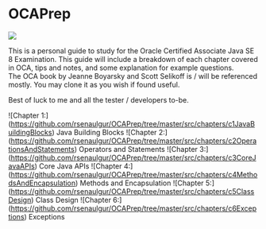 # OCAPrep

![](https://www.mememaker.net/api/bucket?path=static/img/memes/full/2017/Feb/17/8/oracle-errors-errors-everywhere.jpg)

This is a personal guide to study for the Oracle Certified Associate Java SE 8 Examination.
This guide will include a breakdown of each chapter covered in OCA, tips and notes, and some explanation for example questions.  
The OCA book by Jeanne Boyarsky and Scott Selikoff is / will be referenced mostly.
You may clone it as you wish if found useful.

Best of luck to me and all the tester / developers to-be.

![Chapter 1:] (https://github.com/rsenaulgur/OCAPrep/tree/master/src/chapters/c1JavaBuildingBlocks) Java Building Blocks
![Chapter 2:] (https://github.com/rsenaulgur/OCAPrep/tree/master/src/chapters/c2OperationsAndStatements) Operators and Statements
![Chapter 3:] (https://github.com/rsenaulgur/OCAPrep/tree/master/src/chapters/c3CoreJavaAPIs) Core Java APIs
![Chapter 4:] (https://github.com/rsenaulgur/OCAPrep/tree/master/src/chapters/c4MethodsAndEncapsulation) Methods and Encapsulation
![Chapter 5:] (https://github.com/rsenaulgur/OCAPrep/tree/master/src/chapters/c5ClassDesign) Class Design
![Chapter 6:] (https://github.com/rsenaulgur/OCAPrep/tree/master/src/chapters/c6Exceptions) Exceptions
